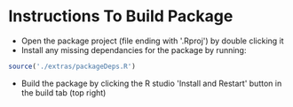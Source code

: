 Instructions To Build Package
===================

- Open the package project (file ending with '.Rproj') by double clicking it
- Install any missing dependancies for the package by running:
```r
source('./extras/packageDeps.R')
```
- Build the package by clicking the R studio 'Install and Restart' button in the build tab (top right)


